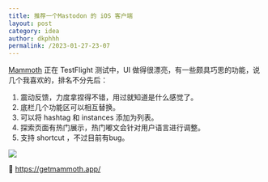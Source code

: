 ```yaml
---
title: 推荐一个Mastodon 的 iOS 客户端
layout: post
category: idea
author: dkphhh
permalink: /2023-01-27-23-07
---
```

[Mammoth](https://getmammoth.app/) 正在 TestFlight 测试中，UI 做得很漂亮，有一些颇具巧思的功能，说几个我喜欢的，排名不分先后：

1. 震动反馈，力度拿捏得不错，用过就知道是什么感觉了。
2. 底栏几个功能区可以相互替换。
3. 可以将 hashtag 和 instances 添加为列表。
4. 探索页面有热门展示，热门嘟文会针对用户语言进行调整。
5. 支持 shortcut ，不过目前有bug。

![](https://cdn.jsdelivr.net/gh/dkphhh/img/imgformessage/20230127225121.jpg)


🔗 https://getmammoth.app/ 